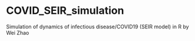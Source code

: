 # COVID_SEIR_simulation
Simulation of dynamics of infectious disease/COVID19 (SEIR model) in R by Wei Zhao
